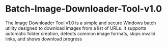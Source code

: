# Batch-Image-Downloader-Tool-v1.0
The Image Downloader Tool v1.0 is a simple and secure Windows batch utility  designed to download images from a list of URLs. It supports automatic folder creation,  detects common image formats, skips invalid links, and shows download progress
